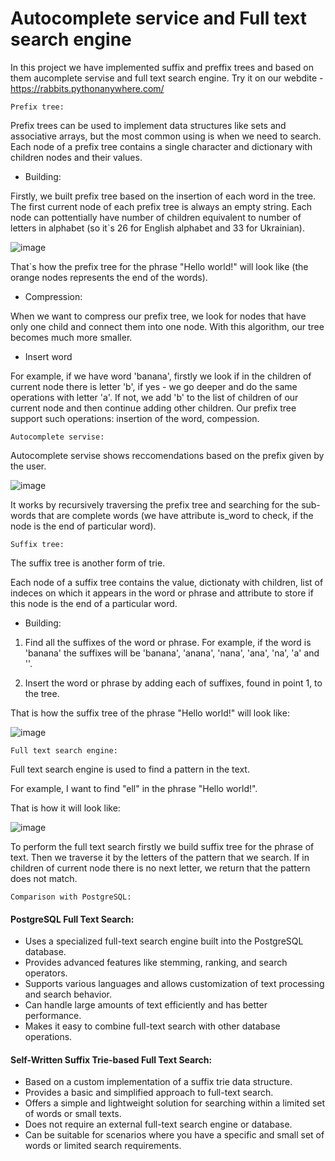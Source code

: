 # Autocomplete service and  Full text search engine

In this project we have implemented suffix and preffix trees and based on them aucomplete servise and full text search engine. Try it on our webdite - https://rabbits.pythonanywhere.com/

`Prefix tree:`

Prefix trees can be used to implement data structures like sets and associative arrays, but the most common using is when we need to search.
Each node of a prefix tree contains a single character and dictionary with children nodes and their values.


* Building:

Firstly, we built prefix tree based on the insertion of each word in the tree. The first current node of each prefix tree is always an empty string. Each node can pottentially have number of children equivalent to number of letters in alphabet (so it`s 26 for English alphabet and 33 for Ukrainian).

![image](https://github.com/martasumyk/autocomplete_trees/assets/116710765/8db8d308-a41d-4931-b8f2-0f14b6ef5e2d)

That`s how the prefix tree for the phrase "Hello world!" will look like (the orange nodes represents the end of the words).

* Compression:

When we want to compress our prefix tree, we look for nodes that have only one child and connect them into one node. With this algorithm, our tree becomes much more smaller.

* Insert word

For example, if we have word 'banana', firstly we look if in the children of current node there is letter 'b', if yes - we go deeper and do the same operations with letter 'a'. If not, we add 'b' to the list of children of our current node and then continue adding other children.
Our prefix tree support such operations: insertion of the word, compession.

`Autocomplete servise:`

Autocomplete servise shows reccomendations based on the prefix given by the user.

![image](https://github.com/martasumyk/autocomplete_trees/assets/116710765/69e989ff-d0a2-4e61-9734-c969050e1b16)

It works by recursively traversing the prefix tree and searching for the sub-words that are complete words (we have attribute is_word to check, if the node is the end of particular word).

`Suffix tree:`

The suffix tree is another form of trie.

Each node of a suffix tree contains the value, dictionaty with children, list of indeces on which it appears in the word or phrase and attribute to store if this node is the end of a particular word.

* Building:

1. Find all the suffixes of the word or phrase. For example, if the word is 'banana' the suffixes will be 'banana', 'anana', 'nana', 'ana', 'na', 'a' and ''.

2. Insert the word or phrase by adding each of suffixes, found in point 1, to the tree.

That is how the suffix tree of the phrase "Hello world!" will look like:

![image](https://github.com/martasumyk/autocomplete_trees/assets/116710765/557243db-dd8b-451e-be0e-722a3b5c9cd4)

`Full text search engine:`

Full text search engine is used to find a pattern in the text. 

For example, I want to find "ell" in the phrase "Hello world!". 

That is how it will look like:

![image](https://github.com/martasumyk/autocomplete_trees/assets/116710765/5a7f6a5c-ca6b-4d72-99d0-cec2ebd442f1)

To perform the full text search firstly we build suffix tree for the phrase of text. Then we traverse it by the letters of the pattern that we search. If in children of current node there is no next letter, we return that the pattern does not match.

`Comparison with PostgreSQL:`

#### PostgreSQL Full Text Search:

- Uses a specialized full-text search engine built into the PostgreSQL database.
- Provides advanced features like stemming, ranking, and search operators.
- Supports various languages and allows customization of text processing and search behavior.
- Can handle large amounts of text efficiently and has better performance.
- Makes it easy to combine full-text search with other database operations.

#### Self-Written Suffix Trie-based Full Text Search:
- Based on a custom implementation of a suffix trie data structure.
- Provides a basic and simplified approach to full-text search.
- Offers a simple and lightweight solution for searching within a limited set of words or small texts.
- Does not require an external full-text search engine or database.
- Can be suitable for scenarios where you have a specific and small set of words or limited search requirements.
